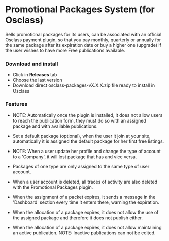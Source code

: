 # Promotional Packages System (for Osclass)
Sells promotional packages for its users, can be associated with an official Osclass payment plugin, so that you pay monthly, quarterly or annually for the same package after its expiration date or buy a higher one (upgrade) if the user wishes to have more Free publications available.

### Download and install

* Click in **Releases** tab
* Choose the last version
* Download direct osclass-packages-vX.X.X.zip file ready to install in Osclass

### Features
- NOTE: Automatically once the plugin is installed, it does not allow users to reach the publication form, they must do so with an assigned package and with available publications.

- Set a default package (optional), when the user it join at your site, automatically it is assigned the default package for her first free listings.

- NOTE: When a user update her profile and change the type of account to a 'Company', it will lost package that has and vice versa.

- Packages of one type are only assigned to the same type of user account.

- When a user account is deleted, all traces of activity are also deleted with the Promotional Packages plugin.

- When the assignment of a packet expires, it sends a message in the 'Dashboard' section every time it enters there, warning the expiration.

- When the allocation of a package expires, it does not allow the use of the assigned package and therefore it does not publish either.

- When the allocation of a package expires, it does not allow maintaining an active publication. NOTE: Inactive publications can not be edited.
